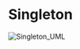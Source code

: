 # Singleton

![Singleton_UML](https://github.com/vmorais111/bertoti/assets/111707785/01c3aa3a-01a2-4057-bdc3-7723df260005)
